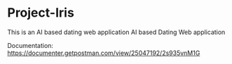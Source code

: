 # Project-Iris

This is an AI based dating web application
AI based Dating Web application

Documentation: https://documenter.getpostman.com/view/25047192/2s935vnM1G
